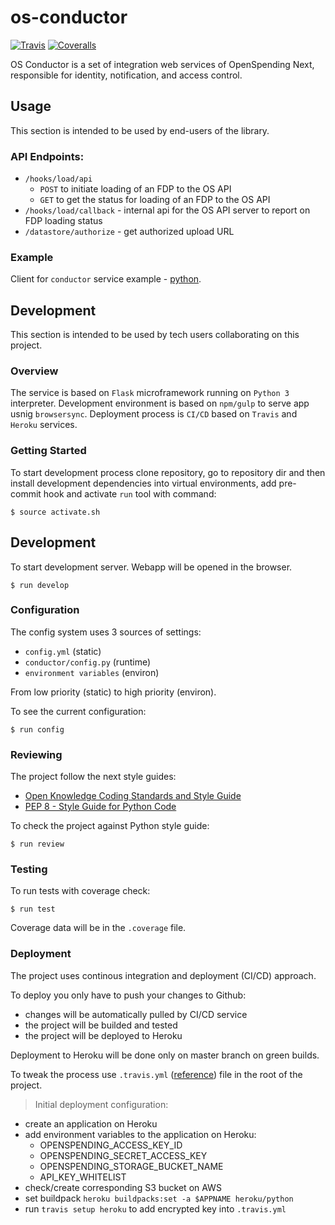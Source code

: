 # os-conductor

[![Travis](https://img.shields.io/travis/openspending/os-conductor.svg)](https://travis-ci.org/openspending/os-conductor)
[![Coveralls](http://img.shields.io/coveralls/openspending/os-conductor/master.svg)](https://coveralls.io/r/openspending/os-conductor)

OS Conductor is a set of integration web services of OpenSpending Next, responsible for identity, notification, and access control.

## Usage

This section is intended to be used by end-users of the library.

### API Endpoints:
 - `/hooks/load/api` 
    - `POST` to initiate loading of an FDP to the OS API
    - `GET` to get the status for loading of an FDP to the OS API
 -  `/hooks/load/callback` - internal api for the OS API server to report on FDP loading status
  - `/datastore/authorize` - get authorized upload URL
     

### Example

Client for `conductor` service example - [python](https://github.com/openspending/os-cli/blob/master/oscli/actions/upload.py).

## Development

This section is intended to be used by tech users collaborating on this project.

### Overview

The service is based on `Flask` microframework running on `Python 3` interpreter.
Development environment is based on `npm/gulp` to serve app usnig `browsersync`.
Deployment process is `CI/CD` based on `Travis` and `Heroku` services.

### Getting Started

To start development process clone repository,
go to repository dir and then install development dependencies
into virtual environments, add pre-commit hook and activate `run`
tool with command:

```
$ source activate.sh
```

## Development

To start development server.
Webapp will be opened in the browser.

```
$ run develop
```

### Configuration

The config system uses 3 sources of settings:
- `config.yml` (static)
- `conductor/config.py` (runtime)
- `environment variables` (environ)

From low priority (static) to high priority (environ).

To see the current configuration:
```
$ run config
```

### Reviewing

The project follow the next style guides:
- [Open Knowledge Coding Standards and Style Guide](https://github.com/okfn/coding-standards)
- [PEP 8 - Style Guide for Python Code](https://www.python.org/dev/peps/pep-0008/)

To check the project against Python style guide:
```
$ run review
```
### Testing

To run tests with coverage check:
```
$ run test
```
Coverage data will be in the `.coverage` file.

### Deployment

The project uses continous integration and deployment (CI/CD) approach.

To deploy you only have to push your changes to Github:
- changes will be automatically pulled by CI/CD service
- the project will be builded and tested
- the project will be deployed to Heroku

Deployment to Heroku will be done only on master branch on green builds.

To tweak the process use `.travis.yml` ([reference](http://docs.travis-ci.com/user/customizing-the-build/))
file in the root of the project.

> Initial deployment configuration:
  - create an application on Heroku
  - add environment variables to the application on Heroku:
    - OPENSPENDING_ACCESS_KEY_ID
    - OPENSPENDING_SECRET_ACCESS_KEY
    - OPENSPENDING_STORAGE_BUCKET_NAME
    - API_KEY_WHITELIST
  - check/create corresponding S3 bucket on AWS
  - set buildpack `heroku buildpacks:set -a $APPNAME heroku/python`
  - run `travis setup heroku` to add encrypted key into `.travis.yml`
